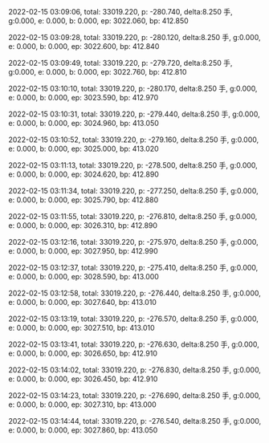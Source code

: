 2022-02-15 03:09:06, total: 33019.220, p: -280.740, delta:8.250 手, g:0.000, e: 0.000, b: 0.000, ep: 3022.060, bp: 412.850

2022-02-15 03:09:28, total: 33019.220, p: -280.120, delta:8.250 手, g:0.000, e: 0.000, b: 0.000, ep: 3022.600, bp: 412.840

2022-02-15 03:09:49, total: 33019.220, p: -279.720, delta:8.250 手, g:0.000, e: 0.000, b: 0.000, ep: 3022.760, bp: 412.810

2022-02-15 03:10:10, total: 33019.220, p: -280.170, delta:8.250 手, g:0.000, e: 0.000, b: 0.000, ep: 3023.590, bp: 412.970

2022-02-15 03:10:31, total: 33019.220, p: -279.440, delta:8.250 手, g:0.000, e: 0.000, b: 0.000, ep: 3024.960, bp: 413.050

2022-02-15 03:10:52, total: 33019.220, p: -279.160, delta:8.250 手, g:0.000, e: 0.000, b: 0.000, ep: 3025.000, bp: 413.020

2022-02-15 03:11:13, total: 33019.220, p: -278.500, delta:8.250 手, g:0.000, e: 0.000, b: 0.000, ep: 3024.620, bp: 412.890

2022-02-15 03:11:34, total: 33019.220, p: -277.250, delta:8.250 手, g:0.000, e: 0.000, b: 0.000, ep: 3025.790, bp: 412.880

2022-02-15 03:11:55, total: 33019.220, p: -276.810, delta:8.250 手, g:0.000, e: 0.000, b: 0.000, ep: 3026.310, bp: 412.890

2022-02-15 03:12:16, total: 33019.220, p: -275.970, delta:8.250 手, g:0.000, e: 0.000, b: 0.000, ep: 3027.950, bp: 412.990

2022-02-15 03:12:37, total: 33019.220, p: -275.410, delta:8.250 手, g:0.000, e: 0.000, b: 0.000, ep: 3028.590, bp: 413.000

2022-02-15 03:12:58, total: 33019.220, p: -276.440, delta:8.250 手, g:0.000, e: 0.000, b: 0.000, ep: 3027.640, bp: 413.010

2022-02-15 03:13:19, total: 33019.220, p: -276.570, delta:8.250 手, g:0.000, e: 0.000, b: 0.000, ep: 3027.510, bp: 413.010

2022-02-15 03:13:41, total: 33019.220, p: -276.630, delta:8.250 手, g:0.000, e: 0.000, b: 0.000, ep: 3026.650, bp: 412.910

2022-02-15 03:14:02, total: 33019.220, p: -276.830, delta:8.250 手, g:0.000, e: 0.000, b: 0.000, ep: 3026.450, bp: 412.910

2022-02-15 03:14:23, total: 33019.220, p: -276.690, delta:8.250 手, g:0.000, e: 0.000, b: 0.000, ep: 3027.310, bp: 413.000

2022-02-15 03:14:44, total: 33019.220, p: -276.540, delta:8.250 手, g:0.000, e: 0.000, b: 0.000, ep: 3027.860, bp: 413.050
